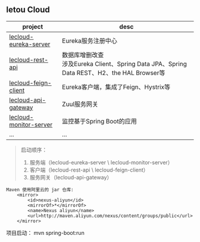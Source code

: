 ## letou Cloud    

|project|desc|  
|---|---|   
|[lecloud-eureka-server](lecloud-eureka-server/README.md)|Eureka服务注册中心|  
|[lecloud-rest-api](lecloud-rest-api/README.md)|数据库增删改查<br>涉及Eureka Client、Spring Data JPA、Spring Data REST、H2、the HAL Browser等|  
|[lecloud-feign-client](lecloud-feign-client/README.md)|Eureka客户端，集成了Feign、Hystrix等|  
|[lecloud-api-gateway](lecloud-api-gateway/README.md)|Zuul服务网关|  
|[lecloud-monitor-server](lecloud-monitor-server/README.md)|监控基于Spring Boot的应用|  
|...|...|  

> 启动顺序：  
> 1. 服务端（lecloud-eureka-server \ lecloud-monitor-server）  
> 2. 客户端（lecloud-rest-api \ lecloud-feign-client）  
> 3. 服务网关（lecloud-api-gateway）  

``` 
Maven 使用阿里云的 jar 仓库:
    <mirror>
        <id>nexus-aliyun</id>
        <mirrorOf>*</mirrorOf>
        <name>Nexus aliyun</name>
        <url>http://maven.aliyun.com/nexus/content/groups/public</url>
    </mirror>
``` 
项目启动：
mvn spring-boot:run


